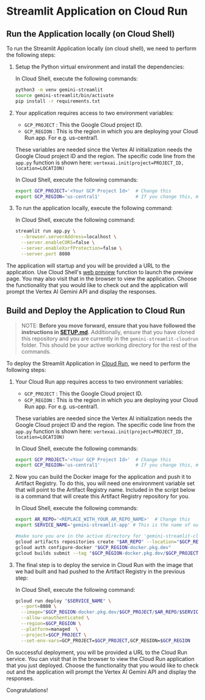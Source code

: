 # Streamlit Application on Cloud Run

## Run the Application locally (on Cloud Shell)

To run the Streamlit Application locally (on cloud shell), we need to perform the following steps:

1. Setup the Python virtual environment and install the dependencies:

   In Cloud Shell, execute the following commands:

   ```bash
   python3 -m venv gemini-streamlit
   source gemini-streamlit/bin/activate
   pip install -r requirements.txt
   ```

2. Your application requires access to two environment variables:

   - `GCP_PROJECT` : This the Google Cloud project ID.
   - `GCP_REGION` : This is the region in which you are deploying your Cloud Run app. For e.g. us-central1.

   These variables are needed since the Vertex AI initialization needs the Google Cloud project ID and the region. The specific code line from the `app.py`
   function is shown here:
   `vertexai.init(project=PROJECT_ID, location=LOCATION)`

   In Cloud Shell, execute the following commands:

   ```bash
   export GCP_PROJECT='<Your GCP Project Id>'  # Change this
   export GCP_REGION='us-central1'             # If you change this, make sure the region is supported.
   ```

3. To run the application locally, execute the following command:

   In Cloud Shell, execute the following command:

   ```bash
   streamlit run app.py \
     --browser.serverAddress=localhost \
     --server.enableCORS=false \
     --server.enableXsrfProtection=false \
     --server.port 8080
   ```

The application will startup and you will be provided a URL to the application. Use Cloud Shell's [web preview](https://cloud.google.com/shell/docs/using-web-preview) function to launch the preview page. You may also visit that in the browser to view the application. Choose the functionality that you would like to check out and the application will prompt the Vertex AI Gemini API and display the responses.

## Build and Deploy the Application to Cloud Run

> NOTE: **Before you move forward, ensure that you have followed the instructions in [SETUP.md](../SETUP.md).**
> Additionally, ensure that you have cloned this repository and you are currently in the `gemini-streamlit-cloudrun` folder. This should be your active working directory for the rest of the commands.

To deploy the Streamlit Application in [Cloud Run](https://cloud.google.com/run/docs/quickstarts/deploy-container), we need to perform the following steps:

1. Your Cloud Run app requires access to two environment variables:

   - `GCP_PROJECT` : This the Google Cloud project ID.
   - `GCP_REGION` : This is the region in which you are deploying your Cloud Run app. For e.g. us-central1.

   These variables are needed since the Vertex AI initialization needs the Google Cloud project ID and the region. The specific code line from the `app.py`
   function is shown here:
   `vertexai.init(project=PROJECT_ID, location=LOCATION)`

   In Cloud Shell, execute the following commands:

   ```bash
   export GCP_PROJECT='<Your GCP Project Id>'  # Change this
   export GCP_REGION='us-central1'             # If you change this, make sure the region is supported.
   ```

2. Now you can build the Docker image for the application and push it to Artifact Registry. To do this, you will need one environment variable set that will point to the Artifact Registry name. Included in the script below is a command that will create this Artifact Registry repository for you.

   In Cloud Shell, execute the following commands:

   ```bash
   export AR_REPO='<REPLACE_WITH_YOUR_AR_REPO_NAME>'  # Change this
   export SERVICE_NAME='gemini-streamlit-app' # This is the name of our Application and Cloud Run service. Change it if you'd like.

   #make sure you are in the active directory for 'gemini-streamlit-cloudrun'
   gcloud artifacts repositories create "$AR_REPO" --location="$GCP_REGION" --repository-format=Docker
   gcloud auth configure-docker "$GCP_REGION-docker.pkg.dev"
   gcloud builds submit --tag "$GCP_REGION-docker.pkg.dev/$GCP_PROJECT/$AR_REPO/$SERVICE_NAME"
   ```

3. The final step is to deploy the service in Cloud Run with the image that we had built and had pushed to the Artifact Registry in the previous step:

   In Cloud Shell, execute the following command:

   ```bash
   gcloud run deploy "$SERVICE_NAME" \
     --port=8080 \
     --image="$GCP_REGION-docker.pkg.dev/$GCP_PROJECT/$AR_REPO/$SERVICE_NAME" \
     --allow-unauthenticated \
     --region=$GCP_REGION \
     --platform=managed  \
     --project=$GCP_PROJECT \
     --set-env-vars=GCP_PROJECT=$GCP_PROJECT,GCP_REGION=$GCP_REGION
   ```

On successful deployment, you will be provided a URL to the Cloud Run service. You can visit that in the browser to view the Cloud Run application that you just deployed. Choose the functionality that you would like to check out and the application will prompt the Vertex AI Gemini API and display the responses.

Congratulations!